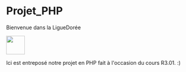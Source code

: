 # Projet_PHP
Bienvenue dans la LigueDorée 
<div style="display: flex; flex-wrap: wrap; justify-content: left;">
  <img src="https://i.makeagif.com/media/7-26-2015/ZSx7OP.gif" height=50 >
</div>

Ici est entreposé notre projet en PHP fait à l'occasion du cours R3.01. :)
